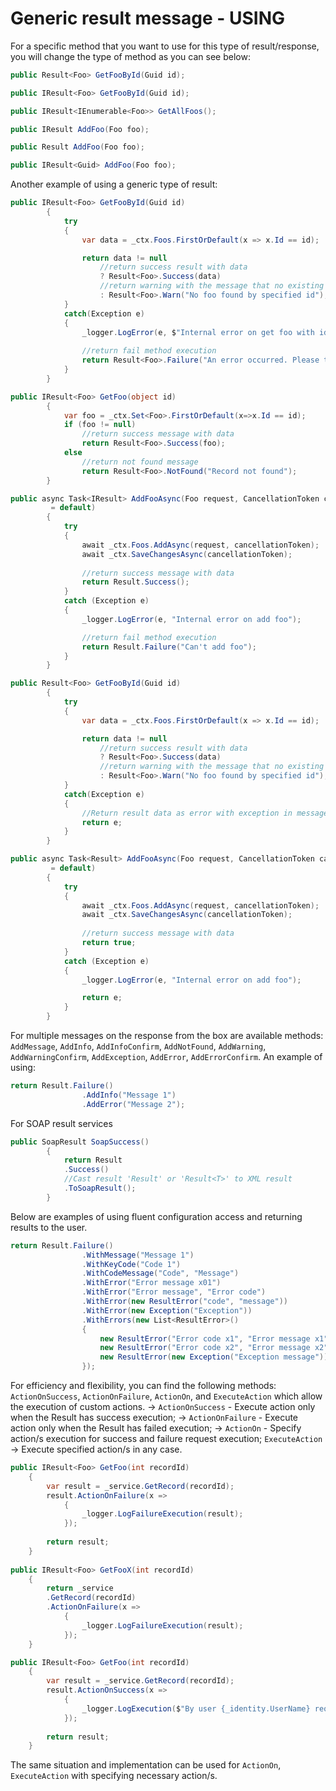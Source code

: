 # Generic result message - USING

For a specific method that you want to use for this type of result/response, you will change the type of method as you can see below:

```csharp
public Result<Foo> GetFooById(Guid id);

public IResult<Foo> GetFooById(Guid id);

public IResult<IEnumerable<Foo>> GetAllFoos();

public IResult AddFoo(Foo foo);

public Result AddFoo(Foo foo);

public IResult<Guid> AddFoo(Foo foo);
```

Another example of using a generic type of result:

```csharp
public IResult<Foo> GetFooById(Guid id)
        {
            try
            {
                var data = _ctx.Foos.FirstOrDefault(x => x.Id == id);

                return data != null
                    //return success result with data
                    ? Result<Foo>.Success(data)
                    //return warning with the message that no existing data
                    : Result<Foo>.Warn("No foo found by specified id");
            }
            catch(Exception e)
            {
                _logger.LogError(e, $"Internal error on get foo with id: '{id}'");
                
                //return fail method execution 
                return Result<Foo>.Failure("An error occurred. Please try again.");
            }
        }
```

```csharp
public IResult<Foo> GetFoo(object id)
        {
            var foo = _ctx.Set<Foo>.FirstOrDefault(x=>x.Id == id);
            if (foo != null)
                //return success message with data
                return Result<Foo>.Success(foo);
            else
                //return not found message
                return Result<Foo>.NotFound("Record not found");
        }
```

```csharp
public async Task<IResult> AddFooAsync(Foo request, CancellationToken cancellationToken
         = default)
        {
            try
            {
                await _ctx.Foos.AddAsync(request, cancellationToken);
                await _ctx.SaveChangesAsync(cancellationToken);
                
                //return success message with data
                return Result.Success();
            }
            catch (Exception e)
            {
                _logger.LogError(e, "Internal error on add foo");

                //return fail method execution 
                return Result.Failure("Can't add foo");
            }
        }
```

```csharp
public Result<Foo> GetFooById(Guid id)
        {
            try
            {
                var data = _ctx.Foos.FirstOrDefault(x => x.Id == id);

                return data != null
                    //return success result with data
                    ? Result<Foo>.Success(data)
                    //return warning with the message that no existing data
                    : Result<Foo>.Warn("No foo found by specified id");
            }
            catch(Exception e)
            {
                //Return result data as error with exception in messageses
                return e;
            }
        }
```

```csharp
public async Task<Result> AddFooAsync(Foo request, CancellationToken cancellationToken
         = default)
        {
            try
            {
                await _ctx.Foos.AddAsync(request, cancellationToken);
                await _ctx.SaveChangesAsync(cancellationToken);
                
                //return success message with data
                return true;
            }
            catch (Exception e)
            {
                _logger.LogError(e, "Internal error on add foo");

                return e;
            }
        }
```

For multiple messages on the response from the box are available methods: `AddMessage`, `AddInfo`, `AddInfoConfirm`, `AddNotFound`, `AddWarning`, `AddWarningConfirm`, `AddException`, `AddError`, `AddErrorConfirm`.
An example of using:
```csharp
return Result.Failure()
                .AddInfo("Message 1")
                .AddError("Message 2");
```

For SOAP result services
```csharp
public SoapResult SoapSuccess()
        {
            return Result
            .Success()
            //Cast result 'Result' or 'Result<T>' to XML result
            .ToSoapResult();
        }
```

Below are examples of using fluent configuration access and returning results to the user.
```csharp
return Result.Failure()
                .WithMessage("Message 1")
                .WithKeyCode("Code 1")
                .WithCodeMessage("Code", "Message")
                .WithError("Error message x01")
                .WithError("Error message", "Error code")
                .WithError(new ResultError("code", "message"))
                .WithError(new Exception("Exception"))
                .WithErrors(new List<ResultError>()
                {
                    new ResultError("Error code x1", "Error message x1"),
                    new ResultError("Error code x2", "Error message x2"),
                    new ResultError(new Exception("Exception message"))
                });
```

For efficiency and flexibility, you can find the following methods: `ActionOnSuccess`, `ActionOnFailure`, `ActionOn`, and `ExecuteAction` which allow the execution of custom actions.
-> `ActionOnSuccess` - Execute action only when the Result has success execution;
-> `ActionOnFailure` - Execute action only when the Result has failed execution;
-> `ActionOn` - Specify action/s execution for success and failure request execution;
`ExecuteAction` ->  Execute specified action/s in any case.
```csharp
public IResult<Foo> GetFoo(int recordId)
    {
        var result = _service.GetRecord(recordId);
        result.ActionOnFailure(x =>
            {
                _logger.LogFailureExecution(result);
            });
        
        return result;
    }
    
public IResult<Foo> GetFooX(int recordId)
    {
        return _service
        .GetRecord(recordId)
        .ActionOnFailure(x =>
            {
                _logger.LogFailureExecution(result);
            });
    }
```

```csharp
public IResult<Foo> GetFoo(int recordId)
    {
        var result = _service.GetRecord(recordId);
        result.ActionOnSuccess(x =>
            {
                _logger.LogExecution($"By user {_identity.UserName} request at the record with id: {recordId} obtained info: {result.Response.ToJson}");
            });
        
        return result;
    }
```
The same situation and implementation can be used for `ActionOn`, `ExecuteAction` with specifying necessary action/s.